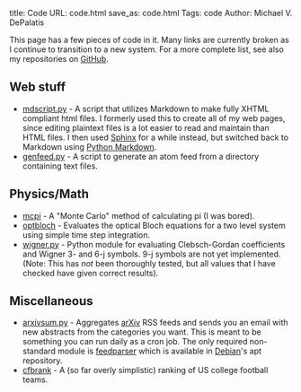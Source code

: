 title: Code
URL: code.html
save_as: code.html
Tags: code
Author: Michael V. DePalatis

This page has a few pieces of code in it. Many links are currently
broken as I continue to transition to a new system. For a more
complete list, see also my repositories on [GitHub][].

[GitHub]: https://github.com/mivade

Web stuff
---------

* [mdscript.py][] - A script that utilizes Markdown to make fully
  XHTML compliant html files. I formerly used this to create all of my
  web pages, since editing plaintext files is a lot easier to read and
  maintain than HTML files. I then used [Sphinx][] for a while
  instead, but switched back to Markdown using [Python Markdown][].
* [genfeed.py][] - A script to generate an atom feed from a directory
  containing text files.

[mdscript.py]: code/mdscript.py
[Sphinx]: http://sphinx-doc.org/
[Python Markdown]: http://pythonhosted.org/Markdown/
[genfeed.py]: code/genfeed.py

Physics/Math
------------

* [mcpi][] - A "Monte Carlo" method of calculating pi (I was bored).
* [optbloch][] - Evaluates the optical Bloch equations for a two level
  system using simple time step integration.
* [wigner.py][] - Python module for evaluating Clebsch-Gordan
  coefficients and Wigner 3- and 6-j symbols. 9-j symbols are not yet
  implemented. (Note: This has *not* been thoroughly tested, but all
  values that I have checked have given correct results).

[mcpi]: /code/mcpi.cpp
[optbloch]: /code/optbloch.cpp
[wigner.py]: /code/wigner.py

Miscellaneous
-------------

* [arxivsum.py][] - Aggregates [arXiv][] RSS feeds and sends you an
  email with new abstracts from the categories you want. This is meant
  to be something you can run daily as a cron job. The only required
  non-standard module is [feedparser][] which is available in
  [Debian][]'s apt repository.
* [cfbrank][] - A (so far overly simplistic) ranking of US college
  football teams.

[arxivsum.py]: /code/arxivsum.py
[arXiv]: http://www.arxiv.org
[feedparser]: http://www.feedparser.org/
[Debian]: http://www.debian.org
[cfbrank]: https://github.com/mivade/cfbrank
